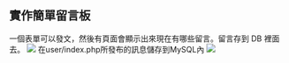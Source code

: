 <h2>實作簡單留言板</h2>
一個表單可以發文，然後有頁面會顯示出來現在有哪些留言。留言存到 DB 裡面去。
<img src='http://g.recordit.co/Dfnfib43Qf.gif'>
在user/index.php所發布的訊息儲存到MySQL內
<img src='https://user-images.githubusercontent.com/18278657/32202680-49d5553e-be19-11e7-8810-8fe7e07cb78f.jpg'>
